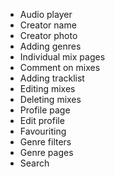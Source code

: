 - Audio player
- Creator name
- Creator photo
- Adding genres
- Individual mix pages
- Comment on mixes
- Adding tracklist
- Editing mixes
- Deleting mixes
- Profile page
- Edit profile
- Favouriting
- Genre filters
- Genre pages
- Search

